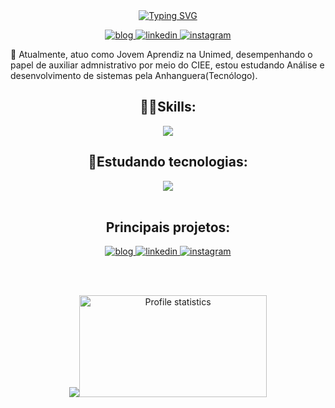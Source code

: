 <div align="center" style="text-align: center;">
 <a href="https://git.io/typing-svg"><img src="https://readme-typing-svg.herokuapp.com?font=Archivo+Black&pause=1000&color=BF2CF7&center=true&random=false&width=500&height=65&lines=Oii%2C+Sou+a+Adrielle+%F0%9F%96%90%F0%9F%8F%BC;Estudante+de+Ads+e+Designer+%F0%9F%91%A9%F0%9F%8F%BD%E2%80%8D%F0%9F%92%BB%F0%9F%96%8C%EF%B8%8F;Sinta+se+a+vontade+para+me+conhecer+%F0%9F%92%9C" alt="Typing SVG" /></a>
 
</div>

<p align="center">
  <a href="https://adjcds.github.io/portfolio/home.html">
   <img src="https://img.shields.io/badge/Portfólio-6A5ACD?style=for-the-badge&logo=&logoColor=white" alt="blog">
  </a>
  <a href="https://www.linkedin.com/in/ajcds/">
    <img src="https://img.shields.io/badge/LinkedIn-0077B5?style=for-the-badge&logo=linkedin&logoColor=white" alt="linkedin">
  </a>
  <a href="https://www.instagram.com/starvalentz/">
    <img src="https://img.shields.io/badge/Instagram-E4405F?style=for-the-badge&logo=instagram&logoColor=white" alt="instagram">
  </a>
</p>

🚀 Atualmente, atuo como Jovem Aprendiz na Unimed, desempenhando o papel de auxiliar admnistrativo por meio do CIEE, estou estudando Análise e desenvolvimento de sistemas pela Anhanguera(Tecnólogo).

<h2 align="center">👩‍💻Skills:</h2>
<div align="center">
  <img src="https://skillicons.dev/icons?i=html,css,js,react,vscode,figma,&perline=14" />
</div>

<h2 align="center">🚀Estudando tecnologias:</h2>
<div align="center">
<img src="https://skillicons.dev/icons?i=py,cs,java,mysql,git,github,django,&perline=14" />
<div/>
<div/>
<br>
 <h2 align="center">Principais projetos:</h2>
<p align="center">
  <a href="https://adjcds.github.io/portfolio/home.html">
   <img src="https://img.shields.io/badge/Portfólio-6A5ACD?style=for-the-badge&logo=&logoColor=white" alt="blog">
  </a>
  <a href="https://gelateria-delta.vercel.app/">
    <img src="https://img.shields.io/badge/Sorveteria-FFE4B5?style=for-the-badge&logo=&logoColor=white" alt="linkedin">
  </a>
  <a href="https://adjcds.github.io/GameJS/">
    <img src="https://img.shields.io/badge/Game da Cobrinha-8FBC8F?style=for-the-badge&logo=&logoColor=white" alt="instagram">
  </a>
</p>
<br><br>

<p align="center">
  <img src="https://github-readme-stats-git-masterrstaa-rickstaa.vercel.app/api/top-langs/?username=Adjcds&layout=compact&hide_border=true&theme=dracula"><a><img src="https://github-profile-summary-cards.vercel.app/api/cards/stats?username=Adjcds&theme=dracula" alt="Profile statistics" width="300px" height="163" style="border: none"></a>
</p> 
